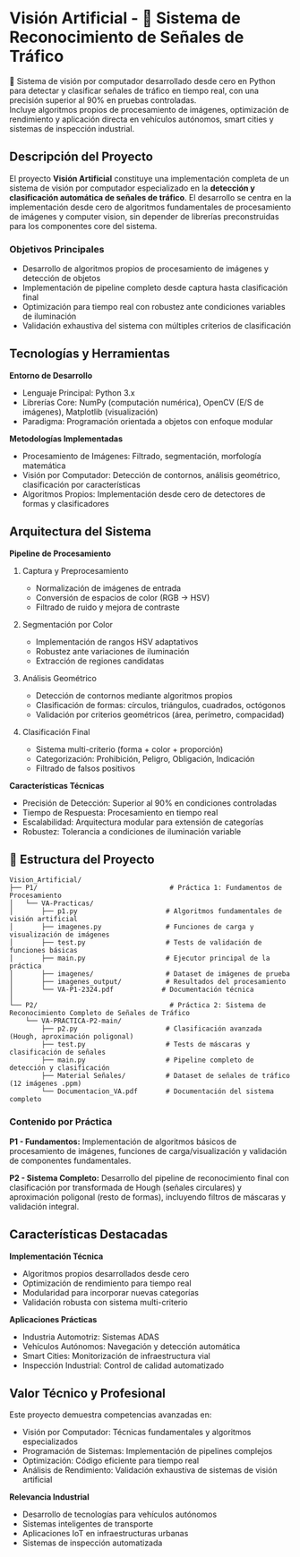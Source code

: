 # Visión Artificial - 🚦 Sistema de Reconocimiento de Señales de Tráfico

📌 Sistema de visión por computador desarrollado desde cero en Python para detectar y clasificar señales de tráfico en tiempo real, con una precisión superior al 90% en pruebas controladas.  
Incluye algoritmos propios de procesamiento de imágenes, optimización de rendimiento y aplicación directa en vehículos autónomos, smart cities y sistemas de inspección industrial.

## Descripción del Proyecto
El proyecto **Visión Artificial** constituye una implementación completa de un sistema de visión por computador especializado en la **detección y clasificación automática de señales de tráfico**. El desarrollo se centra en la implementación desde cero de algoritmos fundamentales de procesamiento de imágenes y computer vision, sin depender de librerías preconstruidas para los componentes core del sistema.

### Objetivos Principales
- Desarrollo de algoritmos propios de procesamiento de imágenes y detección de objetos  
- Implementación de pipeline completo desde captura hasta clasificación final  
- Optimización para tiempo real con robustez ante condiciones variables de iluminación  
- Validación exhaustiva del sistema con múltiples criterios de clasificación  

## Tecnologías y Herramientas

**Entorno de Desarrollo**  
- Lenguaje Principal: Python 3.x  
- Librerías Core: NumPy (computación numérica), OpenCV (E/S de imágenes), Matplotlib (visualización)  
- Paradigma: Programación orientada a objetos con enfoque modular  

**Metodologías Implementadas**  
- Procesamiento de Imágenes: Filtrado, segmentación, morfología matemática  
- Visión por Computador: Detección de contornos, análisis geométrico, clasificación por características  
- Algoritmos Propios: Implementación desde cero de detectores de formas y clasificadores  

## Arquitectura del Sistema

**Pipeline de Procesamiento**  
1. Captura y Preprocesamiento  
   - Normalización de imágenes de entrada  
   - Conversión de espacios de color (RGB → HSV)  
   - Filtrado de ruido y mejora de contraste  

2. Segmentación por Color  
   - Implementación de rangos HSV adaptativos  
   - Robustez ante variaciones de iluminación  
   - Extracción de regiones candidatas  

3. Análisis Geométrico  
   - Detección de contornos mediante algoritmos propios  
   - Clasificación de formas: círculos, triángulos, cuadrados, octógonos  
   - Validación por criterios geométricos (área, perímetro, compacidad)  

4. Clasificación Final  
   - Sistema multi-criterio (forma + color + proporción)  
   - Categorización: Prohibición, Peligro, Obligación, Indicación  
   - Filtrado de falsos positivos  

**Características Técnicas**
- Precisión de Detección: Superior al 90% en condiciones controladas  
- Tiempo de Respuesta: Procesamiento en tiempo real  
- Escalabilidad: Arquitectura modular para extensión de categorías  
- Robustez: Tolerancia a condiciones de iluminación variable  

## 📁 Estructura del Proyecto

```
Vision_Artificial/
├── P1/                                 # Práctica 1: Fundamentos de Procesamiento
│   └── VA-Practicas/
│       ├── p1.py                      # Algoritmos fundamentales de visión artificial
│       ├── imagenes.py                # Funciones de carga y visualización de imágenes
│       ├── test.py                    # Tests de validación de funciones básicas
│       ├── main.py                    # Ejecutor principal de la práctica
│       ├── imagenes/                  # Dataset de imágenes de prueba
│       ├── imagenes_output/           # Resultados del procesamiento
│       └── VA-P1-2324.pdf            # Documentación técnica
│
└── P2/                                 # Práctica 2: Sistema de Reconocimiento Completo de Señales de Tráfico
    └── VA-PRACTICA-P2-main/
        ├── p2.py                      # Clasificación avanzada (Hough, aproximación poligonal)
        ├── test.py                    # Tests de máscaras y clasificación de señales
        ├── main.py                    # Pipeline completo de detección y clasificación
        ├── Material Señales/          # Dataset de señales de tráfico (12 imágenes .ppm)
        └── Documentacion_VA.pdf       # Documentación del sistema completo
```

### Contenido por Práctica

**P1 - Fundamentos:** Implementación de algoritmos básicos de procesamiento de imágenes, funciones de carga/visualización y validación de componentes fundamentales.

**P2 - Sistema Completo:** Desarrollo del pipeline de reconocimiento final con clasificación por transformada de Hough (señales circulares) y aproximación poligonal (resto de formas), incluyendo filtros de máscaras y validación integral.


## Características Destacadas

**Implementación Técnica**  
- Algoritmos propios desarrollados desde cero  
- Optimización de rendimiento para tiempo real  
- Modularidad para incorporar nuevas categorías  
- Validación robusta con sistema multi-criterio  

**Aplicaciones Prácticas**  
- Industria Automotriz: Sistemas ADAS  
- Vehículos Autónomos: Navegación y detección automática  
- Smart Cities: Monitorización de infraestructura vial  
- Inspección Industrial: Control de calidad automatizado  

## Valor Técnico y Profesional

Este proyecto demuestra competencias avanzadas en:
- Visión por Computador: Técnicas fundamentales y algoritmos especializados  
- Programación de Sistemas: Implementación de pipelines complejos  
- Optimización: Código eficiente para tiempo real  
- Análisis de Rendimiento: Validación exhaustiva de sistemas de visión artificial  

**Relevancia Industrial**  
- Desarrollo de tecnologías para vehículos autónomos  
- Sistemas inteligentes de transporte  
- Aplicaciones IoT en infraestructuras urbanas  
- Sistemas de inspección automatizada  